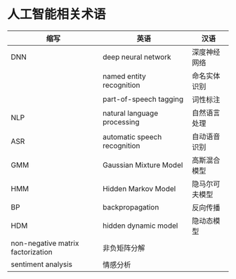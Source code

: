 # 人工智能相关术语
缩写|	英语	|汉语
---|---|---
DNN|	deep neural network	|深度神经网络
	|named entity recognition	|命名实体识别
	|part-of-speech tagging|	词性标注
NLP|	natural language processing	|自然语言处理
ASR|	automatic speech recognition|	自动语音识别
GMM	|Gaussian Mixture Model|	高斯混合模型
HMM	|Hidden Markov Model|	隐马尔可夫模型
BP|	backpropagation|	反向传播
HDM|	hidden dynamic model	|隐动态模型
  |non-negative matrix factorization|	非负矩阵分解
  |sentiment analysis|情感分析
